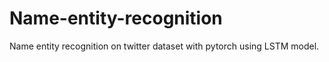 # Name-entity-recognition
Name entity recognition on twitter dataset with pytorch using LSTM model.
